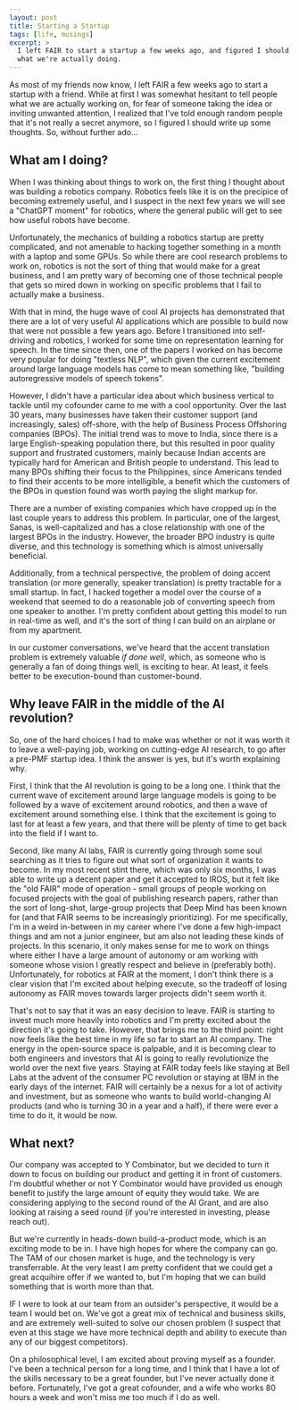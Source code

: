 ```yaml
---
layout: post
title: Starting a Startup
tags: [life, musings]
excerpt: >
  I left FAIR to start a startup a few weeks ago, and figured I should describe
  what we're actually doing.
---
```


As most of my friends now know, I left FAIR a few weeks ago to start a startup with a friend. While at first I was somewhat hesitant to tell people what we are actually working on, for fear of someone taking the idea or inviting unwanted attention, I realized that I've told enough random people that it's not really a secret anymore, so I figured I should write up some thoughts. So, without further ado...

## What am I doing?

When I was thinking about things to work on, the first thing I thought about was building a robotics company. Robotics feels like it is on the precipice of becoming extremely useful, and I suspect in the next few years we will see a "ChatGPT moment" for robotics, where the general public will get to see how useful robots have become.

Unfortunately, the mechanics of building a robotics startup are pretty complicated, and not amenable to hacking together something in a month with a laptop and some GPUs. So while there are cool research problems to work on, robotics is not the sort of thing that would make for a great business, and I am pretty wary of becoming one of those technical people that gets so mired down in working on specific problems that I fail to actually make a business.

With that in mind, the huge wave of cool AI projects has demonstrated that there are a lot of very useful AI applications which are possible to build now that were not possible a few years ago. Before I transitioned into self-driving and robotics, I worked for some time on representation learning for speech. In the time since then, one of the papers I worked on has become very popular for doing "textless NLP", which given the current excitement around large language models has come to mean something like, "building autoregressive models of speech tokens".

However, I didn't have a particular idea about which business vertical to tackle until my cofounder came to me with a cool opportunity. Over the last 30 years, many businesses have taken their customer support (and increasingly, sales) off-shore, with the help of Business Process Offshoring companies (BPOs). The initial trend was to move to India, since there is a large English-speaking population there, but this resulted in poor quality support and frustrated customers, mainly because Indian accents are typically hard for American and British people to understand. This lead to many BPOs shifting their focus to the Philippines, since Americans tended to find their accents to be more intelligible, a benefit which the customers of the BPOs in question found was worth paying the slight markup for.

There are a number of existing companies which have cropped up in the last couple years to address this problem. In particular, one of the largest, Sanas, is well-capitalized and has a close relationship with one of the largest BPOs in the industry. However, the broader BPO industry is quite diverse, and this technology is something which is almost universally beneficial.

Additionally, from a technical perspective, the problem of doing accent translation (or more generally, speaker translation) is pretty tractable for a small startup. In fact, I hacked together a model over the course of a weekend that seemed to do a reasonable job of converting speech from one speaker to another. I'm pretty confident about getting this model to run in real-time as well, and it's the sort of thing I can build on an airplane or from my apartment.

In our customer conversations, we've heard that the accent translation problem is extremely valuable _if done well_, which, as someone who is generally a fan of doing things well, is exciting to hear. At least, it feels better to be execution-bound than customer-bound.

## Why leave FAIR in the middle of the AI revolution?

So, one of the hard choices I had to make was whether or not it was worth it to leave a well-paying job, working on cutting-edge AI research, to go after a pre-PMF startup idea. I think the answer is yes, but it's worth explaining why.

First, I think that the AI revolution is going to be a long one. I think that the current wave of excitement around large language models is going to be followed by a wave of excitement around robotics, and then a wave of excitement around something else. I think that the excitement is going to last for at least a few years, and that there will be plenty of time to get back into the field if I want to.

Second, like many AI labs, FAIR is currently going through some soul searching as it tries to figure out what sort of organization it wants to become. In my most recent stint there, which was only six months, I was able to write up a decent paper and get it accepted to IROS, but it felt like the "old FAIR" mode of operation - small groups of people working on focused projects with the goal of publishing research papers, rather than the sort of long-shot, large-group projects that Deep Mind has been known for (and that FAIR seems to be increasingly prioritizing). For me specifically, I'm in a weird in-between in my career where I've done a few high-impact things and am not a junior engineer, but am also not leading these kinds of projects. In this scenario, it only makes sense for me to work on things where either I have a large amount of autonomy or am working with someone whose vision I greatly respect and believe in (preferably both). Unfortunately, for robotics at FAIR at the moment, I don't think there is a clear vision that I'm excited about helping execute, so the tradeoff of losing autonomy as FAIR moves towards larger projects didn't seem worth it.

That's not to say that it was an easy decision to leave. FAIR is starting to invest much more heavily into robotics and I'm pretty excited about the direction it's going to take. However, that brings me to the third point: right now feels like the best time in my life so far to start an AI company. The energy in the open-source space is palpable, and it is becoming clear to both engineers and investors that AI is going to really revolutionize the world over the next five years. Staying at FAIR today feels like staying at Bell Labs at the advent of the consumer PC revolution or staying at IBM in the early days of the internet. FAIR will certainly be a nexus for a lot of activity and investment, but as someone who wants to build world-changing AI products (and who is turning 30 in a year and a half), if there were ever a time to do it, it would be now.

## What next?

Our company was accepted to Y Combinator, but we decided to turn it down to focus on building our product and getting it in front of customers. I'm doubtful whether or not Y Combinator would have provided us enough benefit to justify the large amount of equity they would take. We are considering applying to the second round of the AI Grant, and are also looking at raising a seed round (if you're interested in investing, please reach out).

But we're currently in heads-down build-a-product mode, which is an exciting mode to be in. I have high hopes for where the company can go. The TAM of our chosen market is huge, and the technology is very transferrable. At the very least I am pretty confident that we could get a great acquihire offer if we wanted to, but I'm hoping that we can build something that is worth more than that.

IF I were to look at our team from an outsider's perspective, it would be a team I would bet on. We've got a great mix of technical and business skills, and are extremely well-suited to solve our chosen problem (I suspect that even at this stage we have more technical depth and ability to execute than any of our biggest competitors).

On a philosophical level, I am excited about proving myself as a founder. I've been a technical person for a long time, and I think that I have a lot of the skills necessary to be a great founder, but I've never actually done it before. Fortunately, I've got a great cofounder, and a wife who works 80 hours a week and won't miss me too much if I do as well.
